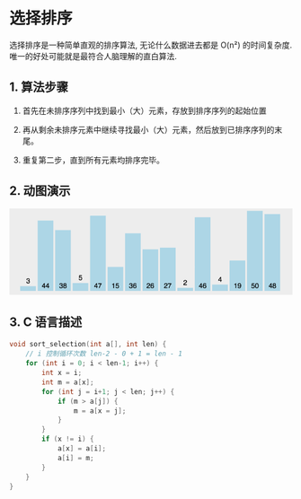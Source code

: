 # 选择排序

选择排序是一种简单直观的排序算法, 无论什么数据进去都是 O(n²) 的时间复杂度. 唯一的好处可能就是最符合人脑理解的直白算法.


## 1. 算法步骤

1. 首先在未排序序列中找到最小（大）元素，存放到排序序列的起始位置

2. 再从剩余未排序元素中继续寻找最小（大）元素，然后放到已排序序列的末尾。

3. 重复第二步，直到所有元素均排序完毕。


## 2. 动图演示

![动图演示](resources/selectionSort.gif)


## 3. C 语言描述

```C
void sort_selection(int a[], int len) {
    // i 控制循环次数 len-2 - 0 + 1 = len - 1
    for (int i = 0; i < len-1; i++) {
        int x = i;
        int m = a[x];
        for (int j = i+1; j < len; j++) {
            if (m > a[j]) {
                m = a[x = j];
            }
        }
        if (x != i) {
            a[x] = a[i];
            a[i] = m;
        }
    }
}
```
